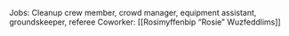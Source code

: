 Jobs: Cleanup crew member, crowd manager, equipment assistant, groundskeeper, referee
Coworker: [[Rosimyffenbip “Rosie” Wuzfeddlims]]